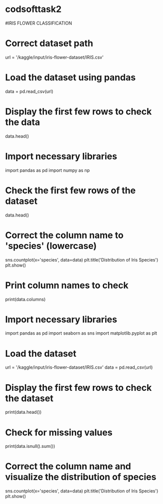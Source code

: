# codsofttask2
#IRIS FLOWER CLASSIFICATION
# Correct dataset path
url = '/kaggle/input/iris-flower-dataset/IRIS.csv'

# Load the dataset using pandas
data = pd.read_csv(url)

# Display the first few rows to check the data
data.head()
# Import necessary libraries
import pandas as pd
import numpy as np
# Check the first few rows of the dataset
data.head()
# Correct the column name to 'species' (lowercase)
sns.countplot(x='species', data=data)
plt.title('Distribution of Iris Species')
plt.show()
# Print column names to check
print(data.columns)
# Import necessary libraries
import pandas as pd
import seaborn as sns
import matplotlib.pyplot as plt

# Load the dataset
url = '/kaggle/input/iris-flower-dataset/IRIS.csv'
data = pd.read_csv(url)

# Display the first few rows to check the dataset
print(data.head())

# Check for missing values
print(data.isnull().sum())

# Correct the column name and visualize the distribution of species
sns.countplot(x='species', data=data)
plt.title('Distribution of Iris Species')
plt.show()
